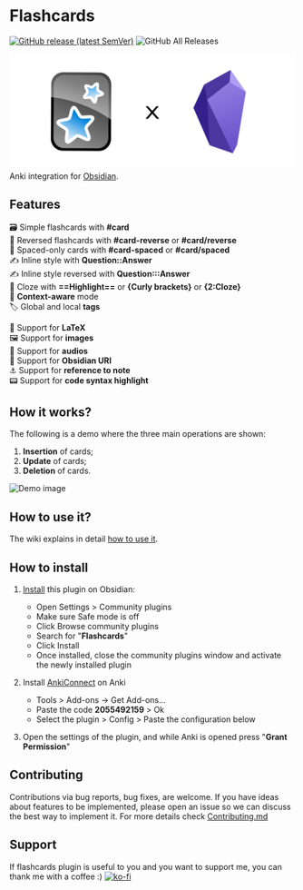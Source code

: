 # Flashcards

[![GitHub release (latest SemVer)](https://img.shields.io/github/v/release/reuseman/flashcards-obsidian?style=for-the-badge&sort=semver)](https://github.com/reuseman/flashcards-obsidian/releases/latest)
![GitHub All Releases](https://img.shields.io/github/downloads/reuseman/flashcards-obsidian/total?style=for-the-badge)

![logo](logo.png)
Anki integration for [Obsidian](https://obsidian.md/).

## Features

🗃️ Simple flashcards with **#card**  
🎴 Reversed flashcards with **#card-reverse** or **#card/reverse**  
📅 Spaced-only cards with **#card-spaced** or **#card/spaced**  
✍️ Inline style with **Question::Answer**  
✍️ Inline style reversed with **Question:::Answer**  
📃 Cloze with **==Highlight==** or **{Curly brackets}** or  **{2:Cloze}**   
🧠 **Context-aware** mode  
🏷️ Global and local **tags**  

🔢 Support for **LaTeX**  
🖼️ Support for **images**  
🎤 Support for **audios**   
🔗 Support for **Obsidian URI**  
⚓ Support for **reference to note**  
📟 Support for **code syntax highlight**

## How it works?

The following is a demo where the three main operations are shown:

1. **Insertion** of cards;
2. **Update** of cards;
3. **Deletion** of cards.

![Demo image](docs/demo.gif)

## How to use it?

The wiki explains in detail [how to use it](https://github.com/reuseman/flashcards-obsidian/wiki).

## How to install

1. [Install](obsidian://show-plugin?id=flashcards-obsidian) this plugin on Obsidian:

   - Open Settings > Community plugins
   - Make sure Safe mode is off
   - Click Browse community plugins
   - Search for "**Flashcards**"
   - Click Install
   - Once installed, close the community plugins window and activate the newly installed plugin

2. Install [AnkiConnect](https://ankiweb.net/shared/info/2055492159) on Anki
   - Tools > Add-ons -> Get Add-ons...
   - Paste the code **2055492159** > Ok
   - Select the plugin > Config > Paste the configuration below

3. Open the settings of the plugin, and while Anki is opened press "**Grant Permission**"

## Contributing
Contributions via bug reports, bug fixes, are welcome. If you have ideas about features to be implemented, please open an issue so we can discuss the best way to implement it. For more details check [Contributing.md](docs/CONTRIBUTING.md)

## Support
If flashcards plugin is useful to you and you want to support me, you can thank me with a coffee :)
[![ko-fi](https://ko-fi.com/img/githubbutton_sm.svg)](https://ko-fi.com/V7V0ABKAF)
